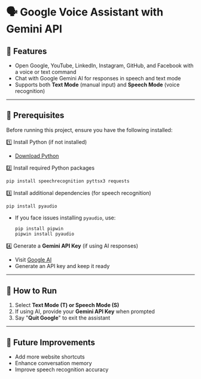 # 🗣 Google Voice Assistant with Gemini API

## 🚀 Features
- Open Google, YouTube, LinkedIn, Instagram, GitHub, and Facebook with a voice or text command
- Chat with Google Gemini AI for responses in speech and text mode
- Supports both **Text Mode** (manual input) and **Speech Mode** (voice recognition)

---

## 📌 Prerequisites
Before running this project, ensure you have the following installed:

1️⃣ Install Python (if not installed)  
   - [Download Python](https://www.python.org/downloads/)  

2️⃣ Install required Python packages  
   ```sh
   pip install speechrecognition pyttsx3 requests
   ```

3️⃣ Install additional dependencies (for speech recognition)  
   ```sh
   pip install pyaudio
   ```
   - If you face issues installing `pyaudio`, use:  
     ```sh
     pip install pipwin
     pipwin install pyaudio
     ```  

4️⃣ Generate a **Gemini API Key** (if using AI responses)  
   - Visit [Google AI](https://aistudio.google.com/)  
   - Generate an API key and keep it ready  

---

## 🎯 How to Run
1. Select **Text Mode (T) or Speech Mode (S)**
2. If using AI, provide your **Gemini API Key** when prompted
3. Say "**Quit Google**" to exit the assistant  

---

## 🤖 Future Improvements
- Add more website shortcuts  
- Enhance conversation memory  
- Improve speech recognition accuracy  

